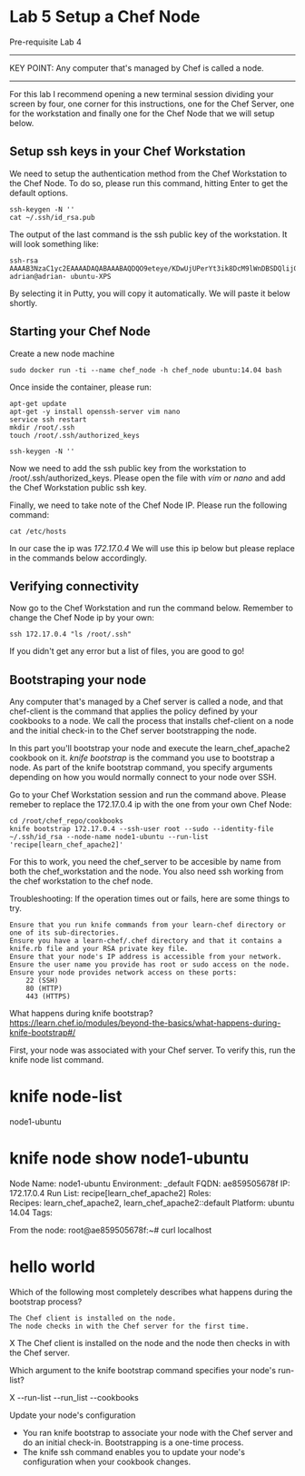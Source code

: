 # Lab 5 Setup a Chef Node

Pre-requisite Lab 4 

---

KEY POINT: Any computer that's managed by Chef is called a node.

---

For this lab I recommend opening a new terminal session dividing your screen by four, one corner for this instructions, one for the Chef Server, one for the workstation and finally one for the Chef Node that we will setup below.

## Setup ssh keys in your Chef Workstation 
We need to setup the authentication method from the Chef Workstation to the Chef Node. To do so, please run this command, hitting Enter to get the default options.

```
ssh-keygen -N ''
cat ~/.ssh/id_rsa.pub
```
The output of the last command is the ssh public key of the workstation. It will look something like:

    ssh-rsa                 AAAAB3NzaC1yc2EAAAADAQABAAABAQDQO9eteye/KDwUjUPerYt3ik8DcM9lWnDBSDQlijGF0ElFgqU1uc33paF7KZvyOKF6ex5fFChsy00Z0tJNZbEQ8uV7Z9FIcCmgsr3KerkmIfAhJi0qiRPndU4o0myFnOaC274bV9CXIU3Thj4EG6Tm+IjWSTYtc1ep4yQc8upUgPypLfySe2WCnK1H5XRcsqf2DJQmf4L+zEVhhNTkoM1l1QjBR3gxo0fywtXg5rtPuBmk9SHpui7ureGAldmJpoT1GzdovxOmbkOg6Ro6E1/dN333jLwBM0nAn1FQMRz2QjPxdQ+MVN8uiKq4PYWxFxlriqb6weN+T20LyLM9XAh1 adrian@adrian- ubuntu-XPS

By selecting it in Putty, you will copy it automatically. We will paste it below shortly.


## Starting your Chef Node

Create a new node machine

```
sudo docker run -ti --name chef_node -h chef_node ubuntu:14.04 bash 
```

Once inside the container, please run:

```
apt-get update 
apt-get -y install openssh-server vim nano
service ssh restart
mkdir /root/.ssh
touch /root/.ssh/authorized_keys
```

```
ssh-keygen -N ''
```

Now we need to add the ssh public key from the workstation to /root/.ssh/authorized_keys. Please open the file with *vim* or *nano* and add the Chef Workstation public ssh key.

Finally, we need to take note of the Chef Node IP. Please run the following command:
```
cat /etc/hosts
```
In our case the ip was *172.17.0.4* We will use this ip below but please replace in the commands below accordingly. 

## Verifying connectivity

Now go to the Chef Workstation and run the command below. Remember to change the Chef Node ip by your own:

```
ssh 172.17.0.4 "ls /root/.ssh"
```

If you didn't get any error but a list of files, you are good to go!


## Bootstraping your node 

Any computer that's managed by a Chef server is called a node, and that chef-client is the command that applies the policy defined by your cookbooks to a node. We call the process that installs chef-client on a node and the initial check-in to the Chef server bootstrapping the node.

In this part you'll bootstrap your node and execute the learn_chef_apache2 cookbook on it.
*knife bootstrap* is the command you use to bootstrap a node. As part of the knife bootstrap command, you specify arguments depending on how you would normally connect to your node over SSH.

Go to your Chef Workstation session and run the command above. Please remeber to replace the 172.17.0.4 ip with the one from your own Chef Node:

```
cd /root/chef_repo/cookbooks
knife bootstrap 172.17.0.4 --ssh-user root --sudo --identity-file ~/.ssh/id_rsa --node-name node1-ubuntu --run-list 'recipe[learn_chef_apache2]' 
```

For this to work, you need the chef_server to be accesible by name from both the chef_workstation and the node.
You also need ssh working from the chef workstation to the chef node.

Troubleshooting:
If the operation times out or fails, here are some things to try. 

    Ensure that you run knife commands from your learn-chef directory or one of its sub-directories. 
    Ensure you have a learn-chef/.chef directory and that it contains a knife.rb file and your RSA private key file. 
    Ensure that your node's IP address is accessible from your network. 
    Ensure the user name you provide has root or sudo access on the node. 
    Ensure your node provides network access on these ports: 
        22 (SSH) 
        80 (HTTP) 
        443 (HTTPS)

What happens during knife bootstrap?
https://learn.chef.io/modules/beyond-the-basics/what-happens-during-knife-bootstrap#/

First, your node was associated with your Chef server. To verify this, run the knife node list command.
# knife node-list 
node1-ubuntu 

# knife node show node1-ubuntu 
Node Name:   node1-ubuntu 
Environment: _default 
FQDN:        ae859505678f 
IP:          172.17.0.4
Run List:    recipe[learn_chef_apache2] 
Roles:       
Recipes:     learn_chef_apache2, learn_chef_apache2::default 
Platform:    ubuntu 14.04 
Tags:

From the node:
root@ae859505678f:~# curl localhost 
<html> 
  <body> 
    <h1>hello world</h1> 
  </body> 
</html> 


Which of the following most completely describes what happens during the bootstrap process? 

    The Chef client is installed on the node. 
    The node checks in with the Chef server for the first time. 
X    The Chef client is installed on the node and the node then checks in with the Chef server. 

Which argument to the knife bootstrap command specifies your node's run-list? 

X    --run-list 
    --run_list 
    --cookbooks 
  

Update your node's configuration 

- You ran knife bootstrap to associate your node with the Chef server and do an initial check-in. Bootstrapping is a one-time process.
- The knife ssh command enables you to update your node's configuration when your cookbook changes.

